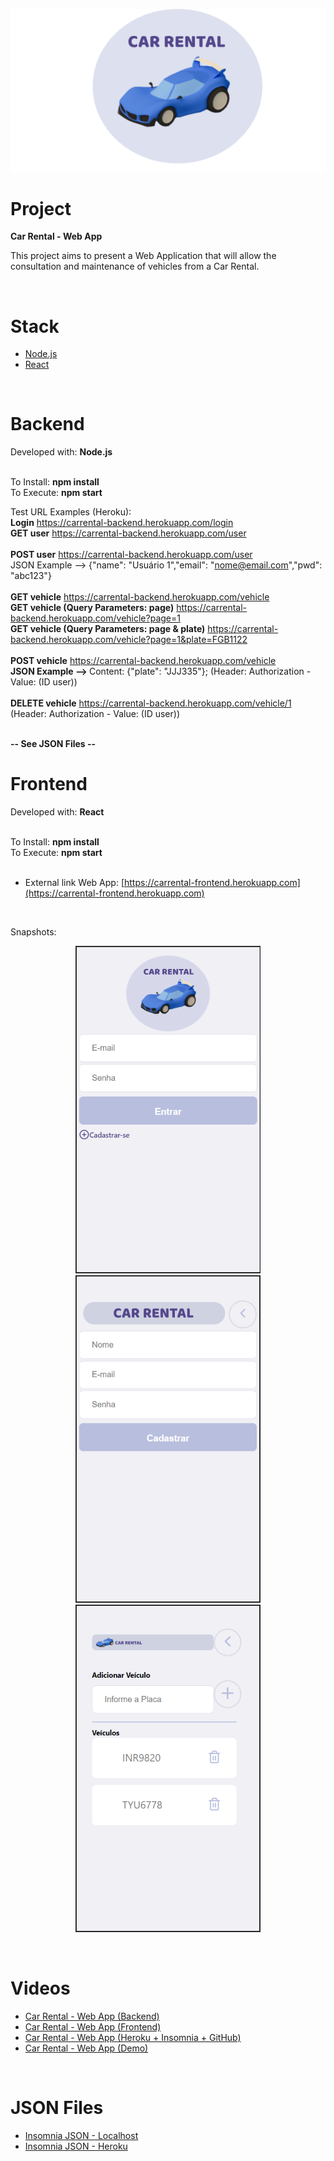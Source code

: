 
<p align="center">
  <img alt="Car" src=".github/car_icon.png">
</p>

# Project

<strong>Car Rental - Web App</strong>

This project aims to present a Web Application that will allow the consultation and maintenance of vehicles from a Car Rental.

<br/>

# Stack

- [Node.js](https://nodejs.org/en)
- [React](https://reactjs.org)

<br/>

# Backend

Developed with: <strong>Node.js</strong>
<br/>
<br/>

To Install: <strong>npm install</strong>
<br/>
To Execute: <strong>npm start</strong>
<br/>

Test URL Examples (Heroku):
<br/>
<strong>Login</strong> https://carrental-backend.herokuapp.com/login
<br/>
<strong>GET user</strong> https://carrental-backend.herokuapp.com/user
<br/>
<br/>
<strong>POST user</strong> https://carrental-backend.herokuapp.com/user
<br/>
JSON Example --> {"name": "Usuário 1","email": "nome@email.com","pwd": "abc123"}
<br/>
<br/>
<strong>GET vehicle</strong> https://carrental-backend.herokuapp.com/vehicle
<br/>
<strong>GET vehicle (Query Parameters: page)</strong> https://carrental-backend.herokuapp.com/vehicle?page=1
<br/>
<strong>GET vehicle (Query Parameters: page & plate)</strong> https://carrental-backend.herokuapp.com/vehicle?page=1&plate=FGB1122
<br/>
<br/>
<strong>POST vehicle</strong> https://carrental-backend.herokuapp.com/vehicle
<br/>
<strong>JSON Example --> </strong> Content: {"plate": "JJJ335"}; (Header: Authorization - Value: (ID user))
<br/>
<br/>
<strong>DELETE vehicle</strong> https://carrental-backend.herokuapp.com/vehicle/1
<br/>
(Header: Authorization - Value: (ID user))

<br/>
<strong>-- See JSON Files --</strong>

<br/>

# Frontend

Developed with: <strong>React</strong>
<br/>
<br/>

To Install: <strong>npm install</strong>
<br/>
To Execute: <strong>npm start</strong>
<br/>
<br/>

- External link Web App: [https://carrental-frontend.herokuapp.com](https://carrental-frontend.herokuapp.com)
<br/>

Snapshots:

<p align="center">
  <img alt="Snapshot1" src=".github/snapshot1.png">
  <img alt="Snapshot2" src=".github/snapshot2.png">
  <img alt="Snapshot3" src=".github/snapshot3.png">
</p>

<br/>

# Videos

- [Car Rental - Web App (Backend)](https://youtu.be/HDRh3lllYPg)
- [Car Rental - Web App (Frontend)](https://youtu.be/1CVqcVEe6X8)
- [Car Rental - Web App (Heroku + Insomnia + GitHub)](https://youtu.be/5h2pbiXWvuk)
- [Car Rental - Web App (Demo)](https://youtu.be/tfGi90whNQ0)

<br/>

# JSON Files

- [Insomnia JSON - Localhost](https://drive.google.com/file/d/1DMWEZpj8YdDkAnGZfzQ9l2fTxEXzAcy7/view?usp=sharing)
- [Insomnia JSON - Heroku](https://drive.google.com/file/d/1wH0TFNj-AjMEhVVeSu_ihIlMHGyGmnIY/view?usp=sharing)
